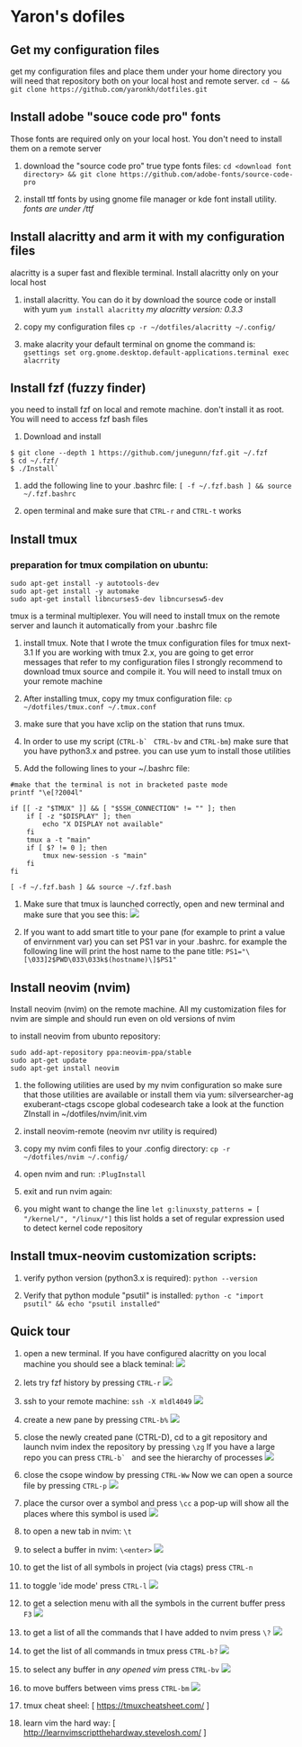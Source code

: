 # Yaron's dofiles

## Get my configuration files
get my configuration files and place them under your home directory
you will need that repository both on your local host and remote server.
`cd ~ && git clone https://github.com/yaronkh/dotfiles.git`

## Install adobe "souce code pro" fonts
Those fonts are required only on your local host. You don't need to install them on a remote server

1. download the "source code pro" true type fonts files:
 `cd <download font directory> && git clone https://github.com/adobe-fonts/source-code-pro`

1. install ttf fonts by using gnome file manager or kde font install utility.
 *fonts are under <download font directory>/ttf*

## Install alacritty and arm it with my configuration files
alacritty is a super fast and flexible terminal.
Install alacritty only on your local host

1. install alacritty. You can do it by download the source code or install with yum
 `yum install alacritty`
 *my alacritty version: 0.3.3*

1.  copy my configuration files
`cp -r ~/dotfiles/alacritty ~/.config/`

1. make alacrity your default terminal on gnome the command is:
`gsettings set org.gnome.desktop.default-applications.terminal exec alacrrity`

## Install fzf (fuzzy finder)
you need to install fzf on local and remote machine.
don't install it as root. You will need to access fzf bash files

1. Download and install
```
$ git clone --depth 1 https://github.com/junegunn/fzf.git ~/.fzf
$ cd ~/.fzf/
$ ./Install`
```

1. add the following line to your .bashrc file:
 `[ -f ~/.fzf.bash ] && source ~/.fzf.bashrc`

1. open terminal and make sure that `CTRL-r` and `CTRL-t` works

## Install tmux

### preparation for tmux compilation on ubuntu:
```
sudo apt-get install -y autotools-dev
sudo apt-get install -y automake
sudo apt-get install libncurses5-dev libncursesw5-dev
```

tmux is a terminal multiplexer.
You will need to install tmux on the remote server and launch it automatically from
your .bashrc file


1. install tmux. Note that I wrote the tmux configuration files for tmux next-3.1
If you are working with tmux 2.x, you are going to get error messages that refer to my configuration files
I strongly recommend to download tmux source and compile it.
You will need to install tmux on your remote machine

1. After installing tmux, copy my tmux configuration file:
 `cp ~/dotfiles/tmux.conf ~/.tmux.conf`

1. make sure that you have xclip on the station that runs tmux.

1. In order to use my script (``CTRL-b` `` `CTRL-bv` and `CTRL-bm`) make sure that you have python3.x and pstree.
 you can use yum to install those utilities

1. Add the following lines to your  ~/.bashrc file:
```
#make that the terminal is not in bracketed paste mode
printf "\e[?2004l"

if [[ -z "$TMUX" ]] && [ "$SSH_CONNECTION" != "" ]; then
    if [ -z "$DISPLAY" ]; then
        echo "X DISPLAY not available"
    fi
    tmux a -t "main"
    if [ $? != 0 ]; then
        tmux new-session -s "main"
    fi
fi

[ -f ~/.fzf.bash ] && source ~/.fzf.bash
```

1. Make sure that tmux is launched correctly, open and new terminal
and make sure that you see this:
![](tmux-home.png)

1. If you want to add smart title to your pane (for example to print a value of envirnment var)
you can set PS1 var in your .bashrc.
for example the following line will print the host name to the pane title:
`PS1="\[\033]2$PWD\033\033k$(hostname)\]$PS1"`

## Install neovim (nvim)
Install neovim (nvim) on the remote machine.
All my customization files for nvim are simple and should run even on old versions of nvim

to install neovim from ubunto repository:
```
sudo add-apt-repository ppa:neovim-ppa/stable
sudo apt-get update
sudo apt-get install neovim
```

1. the following utilities are used by my nvim configuration so make sure that
those utilities are available or install them via yum:
 silversearcher-ag exuberant-ctags cscope global codesearch
 take a look at the function ZInstall in ~/dotfiles/nvim/init.vim

1. install neovim-remote (neovim nvr utility is required)

1. copy my nvim  confi files to your .config directory:
`cp -r ~/dotfiles/nvim ~/.config/`

1. open nvim and run:
`:PlugInstall`

1. exit and run nvim again:

1. you might want to change the line
`let g:linuxsty_patterns = [ "/kernel/", "/linux/"]`
this list holds a set of regular expression used to detect kernel code repository

## Install tmux-neovim customization scripts:

1. verify python version (python3.x is required):
`python --version`

1. Verify that python module "psutil" is installed:
`python -c "import psutil" && echo "psutil installed"`

## Quick tour

1. open a new terminal. If you have configured alacritty on you local machine
you should see a black teminal:
![](basic-allacritty.png)

1. lets try fzf history by pressing `CTRL-r`
![](ctrl1.png)

1. ssh to your remote machine:
`ssh -X mldl4049`
![](tmux-home.png)

1. create a new pane by pressing `CTRL-b%`
![](new-pane.png)

1. close the newly created pane (CTRL-D), cd to a git repository and launch nvim
   index the repository by pressing `\zg`
   If you have a large repo you can press ``CTRL-b` `` and see the hierarchy of processes
![](nvim-indexing.png)

1. close the csope window by pressing `CTRL-Ww`
Now we can open a source file by pressing `CTRL-p`
![](nvim-sel-file.png)

1. place the cursor over a symbol and press `\cc`
 a pop-up will show all the places where this symbol is used
![](where-used.png)

1. to open a new tab in nvim: `\t`

1. to select a buffer in nvim: `\<enter>`
![](nvim-sel-buffer.png)

1. to get the list of all symbols in project (via ctags) press `CTRL-n`

1. to toggle 'ide mode' press `CTRL-l`
![](nvim-ide-mode.png)

1. to get a selection menu with all the symbols in the current buffer press `F3`
![](F3.png)

1. to get a list of all the commands that I have added to nvim press `\?`
![](nvim-help.png)

1. to get the list of all commands in tmux press `CTRL-b?`
![](tmux-help.png)

1. to select any buffer in *any opened vim* press `CTRL-bv`
![](nvim-selector.png)

1. to move buffers between vims press `CTRL-bm`
![](nvim-move-buffer.png)

 1. tmux cheat sheel: [ https://tmuxcheatsheet.com/ ]

 1. learn vim the hard way: [ http://learnvimscriptthehardway.stevelosh.com/ ]
